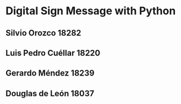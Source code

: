 # Digital Sign Message with Python
## Silvio Orozco 18282
## Luis Pedro Cuéllar 18220
## Gerardo Méndez 18239
## Douglas de León 18037
